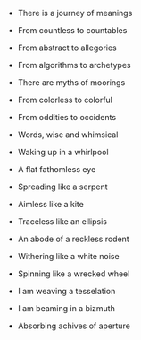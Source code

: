 - There is a journey of meanings
- From countless to countables
- From abstract to allegories
- From algorithms to archetypes
  
- There are myths of moorings
- From colorless to colorful
- From oddities to occidents

- Words, wise and whimsical
- Waking up in a whirlpool

- A flat fathomless eye
- Spreading like a serpent
- Aimless like a kite
- Traceless like an ellipsis

- An abode of a reckless rodent
- Withering like a white noise
- Spinning like a wrecked wheel

- I am weaving a tesselation
- I am beaming in a bizmuth
- Absorbing achives of aperture
